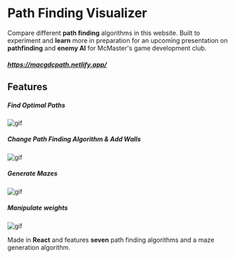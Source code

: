 # Path Finding Visualizer

Compare different **path finding** algorithms in this website.
Built to experiment and **learn** more in preparation for an upcoming presentation on **pathfinding** and **enemy AI** for McMaster's game development club.

##### https://macgdcpath.netlify.app/

## Features

##### Find Optimal Paths

![gif](gifs/PF_run.gif)

##### Change Path Finding Algorithm & Add Walls

![gif](gifs/PF_wall.gif)

##### Generate Mazes

![gif](gifs/PF_maze.gif)

##### Manipulate weights

![gif](gifs/PF_weights.gif)

Made in **React** and features **seven** path finding algorithms and a maze generation algorithm.
